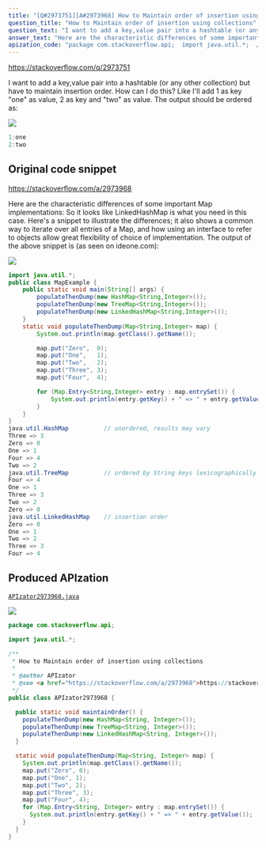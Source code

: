 ```yaml
---
title: "[Q#2973751][A#2973968] How to Maintain order of insertion using collections"
question_title: "How to Maintain order of insertion using collections"
question_text: "I want to add a key,value pair into a hashtable (or any other collection) but have to maintain insertion order. How can I do this? Like I'll add 1 as key \"one\" as value, 2 as key and \"two\" as value. The output should be ordered as:"
answer_text: "Here are the characteristic differences of some important Map implementations: So it looks like LinkedHashMap is what you need in this case. Here's a snippet to illustrate the differences; it also shows a common way to iterate over all entries of a Map, and how using an interface to refer to objects allow great flexibility of choice of implementation. The output of the above snippet is (as seen on ideone.com):"
apization_code: "package com.stackoverflow.api;  import java.util.*;  /**  * How to Maintain order of insertion using collections  *  * @author APIzator  * @see <a href=\"https://stackoverflow.com/a/2973968\">https://stackoverflow.com/a/2973968</a>  */ public class APIzator2973968 {    public static void maintainOrder() {     populateThenDump(new HashMap<String, Integer>());     populateThenDump(new TreeMap<String, Integer>());     populateThenDump(new LinkedHashMap<String, Integer>());   }    static void populateThenDump(Map<String, Integer> map) {     System.out.println(map.getClass().getName());     map.put(\"Zero\", 0);     map.put(\"One\", 1);     map.put(\"Two\", 2);     map.put(\"Three\", 3);     map.put(\"Four\", 4);     for (Map.Entry<String, Integer> entry : map.entrySet()) {       System.out.println(entry.getKey() + \" => \" + entry.getValue());     }   } }"
---
```


https://stackoverflow.com/q/2973751

I want to add a key,value pair into a hashtable (or any other collection) but have to maintain insertion order. How can I do this?
Like I&#x27;ll add 1 as key &quot;one&quot; as value, 2 as key and &quot;two&quot; as value.
The output should be ordered as:


<div class="code-logo"><img src="/stackoverflow.png" /></div>

```java
1:one
2:two
```


## Original code snippet

https://stackoverflow.com/a/2973968

Here are the characteristic differences of some important Map implementations:
So it looks like LinkedHashMap is what you need in this case.
Here&#x27;s a snippet to illustrate the differences; it also shows a common way to iterate over all entries of a Map, and how using an interface to refer to objects allow great flexibility of choice of implementation.
The output of the above snippet is (as seen on ideone.com):

<div class="code-logo"><img src="/stackoverflow.png" /></div>

```java
import java.util.*;
public class MapExample {
    public static void main(String[] args) {
        populateThenDump(new HashMap<String,Integer>());
        populateThenDump(new TreeMap<String,Integer>());
        populateThenDump(new LinkedHashMap<String,Integer>());
    }
    static void populateThenDump(Map<String,Integer> map) {
        System.out.println(map.getClass().getName());

        map.put("Zero",  0);
        map.put("One",   1);
        map.put("Two",   2);
        map.put("Three", 3);
        map.put("Four",  4);

        for (Map.Entry<String,Integer> entry : map.entrySet()) {
            System.out.println(entry.getKey() + " => " + entry.getValue());
        }
    }
}
java.util.HashMap          // unordered, results may vary
Three => 3
Zero => 0
One => 1
Four => 4
Two => 2
java.util.TreeMap          // ordered by String keys lexicographically
Four => 4
One => 1
Three => 3
Two => 2
Zero => 0
java.util.LinkedHashMap    // insertion order
Zero => 0
One => 1
Two => 2
Three => 3
Four => 4
```

## Produced APIzation

[`APIzator2973968.java`](https://github.com/pasqualesalza/apization-temp-data/raw/master/search/APIzator2973968.java)

<div class="code-logo"><img src="/apizator.png" /></div>

```java
package com.stackoverflow.api;

import java.util.*;

/**
 * How to Maintain order of insertion using collections
 *
 * @author APIzator
 * @see <a href="https://stackoverflow.com/a/2973968">https://stackoverflow.com/a/2973968</a>
 */
public class APIzator2973968 {

  public static void maintainOrder() {
    populateThenDump(new HashMap<String, Integer>());
    populateThenDump(new TreeMap<String, Integer>());
    populateThenDump(new LinkedHashMap<String, Integer>());
  }

  static void populateThenDump(Map<String, Integer> map) {
    System.out.println(map.getClass().getName());
    map.put("Zero", 0);
    map.put("One", 1);
    map.put("Two", 2);
    map.put("Three", 3);
    map.put("Four", 4);
    for (Map.Entry<String, Integer> entry : map.entrySet()) {
      System.out.println(entry.getKey() + " => " + entry.getValue());
    }
  }
}

```